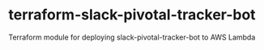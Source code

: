 # terraform-slack-pivotal-tracker-bot
Terraform module for deploying slack-pivotal-tracker-bot to AWS Lambda
